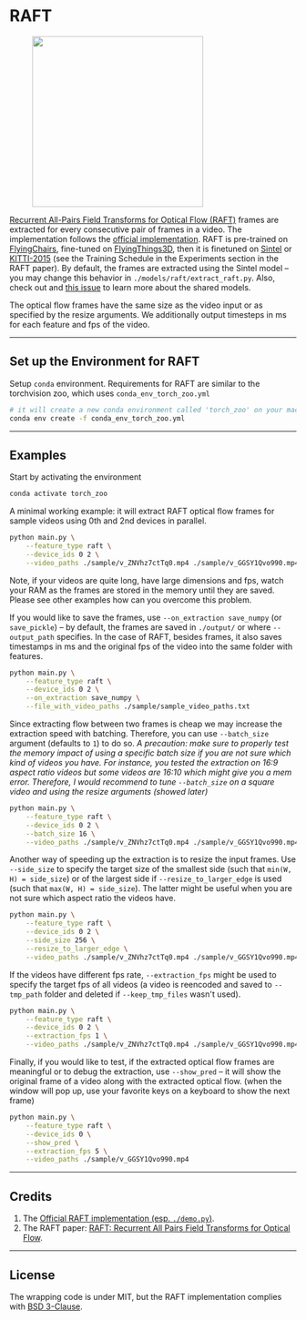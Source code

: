 # RAFT
<figure>
  <img src="../../_assets/raft.png" width="300" />
</figure>

[Recurrent All-Pairs Field Transforms for Optical Flow (RAFT)](https://arxiv.org/abs/2003.12039) frames are extracted for every consecutive pair of frames in a video. The implementation follows the [official implementation](https://github.com/princeton-vl/RAFT/tree/25eb2ac723c36865c636c9d1f497af8023981868). RAFT is pre-trained on [FlyingChairs](https://lmb.informatik.uni-freiburg.de/resources/datasets/FlyingChairs.en.html), fine-tuned on [FlyingThings3D](https://lmb.informatik.uni-freiburg.de/resources/datasets/SceneFlowDatasets.en.html), then it is finetuned on [Sintel](http://sintel.is.tue.mpg.de/) or [KITTI-2015](http://www.cvlibs.net/datasets/kitti/eval_scene_flow.php?benchmark=flow) (see the Training Schedule in the Experiments section in the RAFT paper). By default, the frames are extracted using the Sintel model – you may change this behavior in `./models/raft/extract_raft.py`. Also, check out  and [this issue](https://github.com/princeton-vl/RAFT/issues/37) to learn more about the shared models.

The optical flow frames have the same size as the video input or as specified by the resize arguments. We additionally output timesteps in ms for each feature and fps of the video.

---

## Set up the Environment for RAFT
Setup `conda` environment. Requirements for RAFT are similar to the torchvision zoo, which uses `conda_env_torch_zoo.yml`
```bash
# it will create a new conda environment called 'torch_zoo' on your machine
conda env create -f conda_env_torch_zoo.yml
```

---

## Examples
Start by activating the environment
```bash
conda activate torch_zoo
```

A minimal working example:
it will extract RAFT optical flow frames for sample videos using 0th and 2nd devices in parallel.
```bash
python main.py \
    --feature_type raft \
    --device_ids 0 2 \
    --video_paths ./sample/v_ZNVhz7ctTq0.mp4 ./sample/v_GGSY1Qvo990.mp4
```
Note, if your videos are quite long, have large dimensions and fps, watch your RAM as the frames are stored in the memory until they are saved. Please see other examples how can you overcome this problem.

If you would like to save the frames, use `--on_extraction save_numpy` (or `save_pickle`) – by default, the frames are saved in `./output/` or where `--output_path` specifies. In the case of RAFT, besides frames, it also saves timestamps in ms and the original fps of the video into the same folder with features.
```bash
python main.py \
    --feature_type raft \
    --device_ids 0 2 \
    --on_extraction save_numpy \
    --file_with_video_paths ./sample/sample_video_paths.txt
```
Since extracting flow between two frames is cheap we may increase the extraction speed with batching. Therefore, you can use `--batch_size` argument (defaults to `1`) to do so. _A precaution: make sure to properly test the memory impact of using a specific batch size if you are not sure which kind of videos you have. For instance, you tested the extraction on 16:9 aspect ratio videos but some videos are 16:10 which might give you a mem error. Therefore, I would recommend to tune `--batch_size` on a square video and using the resize arguments (showed later)_
```bash
python main.py \
    --feature_type raft \
    --device_ids 0 2 \
    --batch_size 16 \
    --video_paths ./sample/v_ZNVhz7ctTq0.mp4 ./sample/v_GGSY1Qvo990.mp4
```
Another way of speeding up the extraction is to resize the input frames. Use `--side_size` to specify the target size of the smallest side (such that `min(W, H) = side_size`) or of the largest side if `--resize_to_larger_edge` is used (such that `max(W, H) = side_size`). The latter might be useful when you are not sure which aspect ratio the videos have.
```bash
python main.py \
    --feature_type raft \
    --device_ids 0 2 \
    --side_size 256 \
    --resize_to_larger_edge \
    --video_paths ./sample/v_ZNVhz7ctTq0.mp4 ./sample/v_GGSY1Qvo990.mp4
```
If the videos have different fps rate, `--extraction_fps` might be used to specify the target fps of all videos (a video is reencoded and saved to `--tmp_path` folder and deleted if `--keep_tmp_files` wasn't used).
```bash
python main.py \
    --feature_type raft \
    --device_ids 0 2 \
    --extraction_fps 1 \
    --video_paths ./sample/v_ZNVhz7ctTq0.mp4 ./sample/v_GGSY1Qvo990.mp4
```
Finally, if you would like to test, if the extracted optical flow frames are meaningful or to debug the extraction, use `--show_pred` – it will show the original frame of a video along with the extracted optical flow. (when the window will pop up, use your favorite keys on a keyboard to show the next frame)
```bash
python main.py \
    --feature_type raft \
    --device_ids 0 \
    --show_pred \
    --extraction_fps 5 \
    --video_paths ./sample/v_GGSY1Qvo990.mp4
```

---

## Credits
1. The [Official RAFT implementation (esp. `./demo.py`)](https://github.com/princeton-vl/RAFT/tree/25eb2ac723c36865c636c9d1f497af8023981868).
2. The RAFT paper: [RAFT: Recurrent All Pairs Field Transforms for Optical Flow](https://arxiv.org/abs/2003.12039).

---

## License
The wrapping code is under MIT, but the RAFT implementation complies with [BSD 3-Clause](https://github.com/princeton-vl/RAFT/blob/25eb2ac723c36865c636c9d1f497af8023981868/LICENSE).
